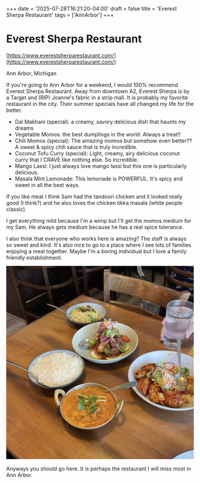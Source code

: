 +++
date = '2025-07-28T16:21:20-04:00'
draft = false
title = 'Everest Sherpa Restaurant'
tags = ['AnnArbor']
+++

# Everest Sherpa Restaurant

[https://www.everestsherparestaurant.com/](https://www.everestsherparestaurant.com/)

Ann Arbor, Michigan

If you're going to Ann Arbor for a weekend, I would 100% recommend Everest Sherpa Restaurant. Away from downtown A2, Everest Sherpa is by a Target and (RIP) Joanne's fabric in a strip mall. It is probably my favorite restaurant in the city. Their summer specials have all changed my life for the better.
* Dal Makhani (special): a creamy, savory delicious dish that haunts my dreams
* Vegetable Momos: the best dumplings in the world. Always a treat!!
* Chili Momos (special): The amazing momos but somehow even better?? A sweet & spicy chili sauce that is truly incredible.
* Coconut Tofu Curry (special): Light, creamy, airy delicious coconut curry that I CRAVE like nothing else. So incredible.
* Mango Lassi: I just always love mango lassi but this one is particularly delicious.
* Masala Mint Lemonade: This lemonade is POWERFUL. It's spicy and sweet in all the best ways.

If you like meat I think Sam had the tandoori chicken and it looked really good (I think?) and he also loves the chicken tikka masala (white people classic).

I get everything mild because I'm a wimp but I'll get the momos medium for my Sam. He always gets medium because he has a real spice tolerance.

I also think that everyone who works here is amazing? The staff is always so sweet and kind. It's also nice to go to a place where I see lots of families enjoying a meal together. Maybe I'm a boring individual but I love a family friendly establishment.

<!-- Shitty photo -->
![Crappy photo of various dishes at Everest Momo](everest_food.png)

Anyways you should go here. It is perhaps the restaurant I will miss most in Ann Arbor.